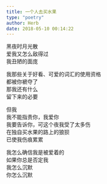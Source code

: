 ```yaml
---  
title: 一个人去买水果  
type: "poetry"  
author: Herb  
date: 2018-05-10 00:14:22  
---  
```

黑夜时月光散  
爱我又怎么敌得过  
我丑陋的面庞  

我那些关于好看、可爱的词汇的使用资格  
都被你褫夺了  
那我还有什么  
留下来的必要  

但我  
我不能指责你，我爱你  
我要告诉你，可这个夜我受了太多伤  
在独自买水果的路上的狼狈  
已使我伤痕累累  

我怎么确信我是被爱着的  
如果你总是否定我  
我怎么沉默  
你怎么沉默